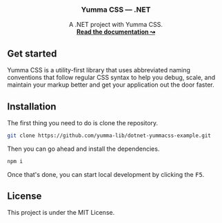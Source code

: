 <h3 align="center">Yumma CSS — .NET</h3>

<p align="center">
  A .NET project with Yumma CSS.
  <br>
  <a href="https://yummacss.com"><strong>Read the documentation ↝</strong></a>
</p>
  
## Get started

Yumma CSS is a utility-first library that uses abbreviated naming conventions that follow regular CSS syntax to help you debug, scale, and maintain your markup better and get your application out the door faster.

## Installation

The first thing you need to do is clone the repository.

```bash
git clone https://github.com/yumma-lib/dotnet-yummacss-example.git
```

Then you can go ahead and install the dependencies.

```bash
npm i
```

Once that's done, you can start local development by clicking the <kbd>F5</kbd>.

## License

This project is under the MIT License.
